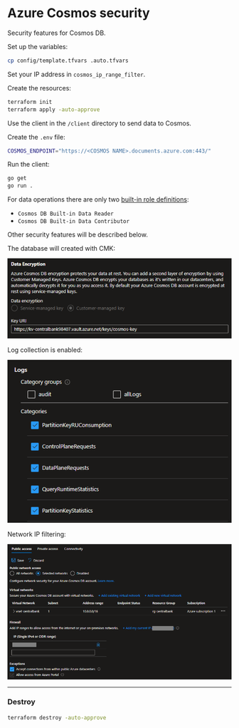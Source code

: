 # Azure Cosmos security

Security features for Cosmos DB.

Set up the variables:

```sh
cp config/template.tfvars .auto.tfvars
```

Set your IP address in `cosmos_ip_range_filter`.

Create the resources:

```sh
terraform init
terraform apply -auto-approve
```

Use the client in the `/client` directory to send data to Cosmos.

Create the `.env` file:

```sh
COSMOS_ENDPOINT="https://<COSMOS NAME>.documents.azure.com:443/"
```

Run the client:

```sh
go get
go run .
```

For data operations there are only two [built-in role definitions][1]:

- `Cosmos DB Built-in Data Reader`
- `Cosmos DB Built-in Data Contributor`

Other security features will be described below.

The database will created with CMK:

<img src=".assets/cosmos-cmk.png" />

Log collection is enabled:

<img src=".assets/cosmos-logs.png" />

Network IP filtering:

<img src=".assets/cosmos-vnet.png" />

---

### Destroy

```sh
terraform destroy -auto-approve
```

[1]: https://learn.microsoft.com/en-us/azure/cosmos-db/how-to-setup-rbac#built-in-role-definitions
